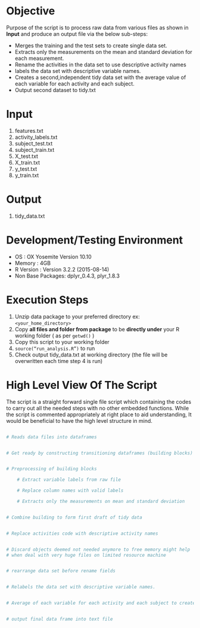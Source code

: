 # Objective 

Purpose of the script is to process raw data from various files as shown in **Input** and produce an output file via the below sub-steps:  
+ Merges the training and the test sets to create single data set.
+ Extracts only the measurements on the mean and standard deviation for each measurement.
+ Rename the activities in the data set to use descriptive activity names
+ labels the data set with descriptive variable names. 
+ Creates a second,independent tidy data set with the average value of each variable for each activity and each subject.
+ Output second dataset to tidy.txt

# Input

1. features.txt
2. activity_labels.txt
3. subject_test.txt
4. subject_train.txt
5. X_test.txt
6. X_train.txt 
7. y_test.txt
8. y_train.txt

# Output

1. tidy_data.txt

# Development/Testing Environment

+ OS : OX Yosemite Version 10.10
+ Memory : 4GB
+ R Version : Version 3.2.2 (2015-08-14)
+ Non Base Packages: dplyr_0.4.3, plyr_1.8.3  

# Execution Steps

1. Unzip data package to your preferred directory ex: `<your_home_directory>`
2. Copy **all files and folder from package** to be **directly under** your R working folder ( as per `getwd()` )
3. Copy this script  to your working folder
4. `source(“run_analysis.R”)` to run
5. Check output tidy_data.txt at working directory (the file will be overwritten each time step 4 is run)

# High Level View Of The Script
The script is a straight forward single file script which containing the codes to carry out all the needed steps with no other embedded functions. While the script is commented appropriately at right place to aid understanding, It would be beneficial to have the high level structure in mind.




```R

# Reads data files into dataframes


# Get ready by constructing transitioning dataframes (building blocks)


# Preprocessing of building blocks

	# Extract variable labels from raw file

	# Replace column names with valid labels

	# Extracts only the measurements on mean and standard deviation


# Combine building to form first draft of tidy data


# Replace activities code with descriptive activity names


# Discard objects deemed not needed anymore to free memory might help 
# when deal with very huge files on limited resource machine


# rearrange data set before rename fields


# Relabels the data set with descriptive variable names.


# Average of each variable for each activity and each subject to create second data frame


# output final data frame into text file

```
 




  


